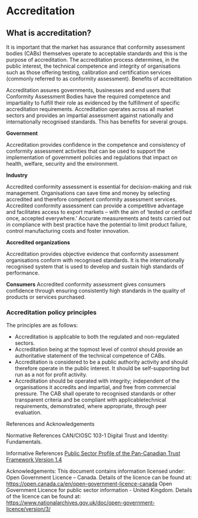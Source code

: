 # Accreditation
## What is accreditation?

It is important that the market has assurance that conformity assessment bodies (CABs) themselves operate to acceptable standards and this is the purpose of accreditation. The accreditation process determines, in the public interest, the technical competence and integrity of organisations such as those offering testing, calibration and certification services (commonly referred to as conformity assessment).
Benefits of accreditation

Accreditation assures governments, businesses and end users that Conformity Assessment Bodies have the required competence and impartiality to fulfill their role as evidenced by the fulfillment of specific accreditation requirements. Accreditation operates across all market sectors and provides an impartial assessment against nationally and internationally recognised standards. This has benefits for several groups.

**Government**

Accreditation provides confidence in the competence and consistency of conformity assessment activities that can be used to support the implementation of government policies and regulations that impact on health, welfare, security and the environment.

**Industry**

Accredited conformity assessment is essential for decision-making and risk management. Organisations can save time and money by selecting accredited and therefore competent conformity assessment services.
Accredited conformity assessment can provide a competitive advantage and facilitates access to export markets – with the aim of ‘tested or certified once, accepted everywhere.’
Accurate measurements and tests carried out in compliance with best practice have the potential to limit product failure, control manufacturing costs and foster innovation.

**Accredited organizations**

Accreditation provides objective evidence that conformity assessment organisations conform with recognised standards. It is the internationally recognised system that is used to develop and sustain high standards of performance.

**Consumers**
Accredited conformity assessment gives consumers confidence through ensuring consistently high standards in the quality of products or services purchased.

### Accreditation policy principles
The principles are as follows:
* Accreditation is applicable to both the regulated and non-regulated sectors.
* Accreditation being at the topmost level of control should provide an authoritative statement of the technical competence of CABs.
* Accreditation is considered to be a public authority activity and should therefore operate in the public interest. It should be self-supporting but run as a not for profit activity.
* Accreditation should be operated with integrity; independent of the organisations it accredits and impartial, and free from commercial pressure. The CAB shall operate to recognised standards or other transparent criteria and be compliant with applicabletechnical requirements, demonstrated, where appropriate, through peer evaluation.


References and Acknowledgements

Normative References
CAN/CIOSC 103-1 Digital Trust and Identity: Fundamentals.

Informative References
[Public Sector Profile of the Pan-Canadian Trust Framework Version 1.4](https://github.com/canada-ca/PCTF-CCP/tree/master/Version1_4)

Acknowledgements:
This document contains information licensed under: 
Open Government Licence – Canada. Details of the licence can be found at:  https://open.canada.ca/en/open-government-licence-canada 
Open Government Licence for public sector information - United Kingdom. Details of the licence can be found at: https://www.nationalarchives.gov.uk/doc/open-government-licence/version/3/ 


